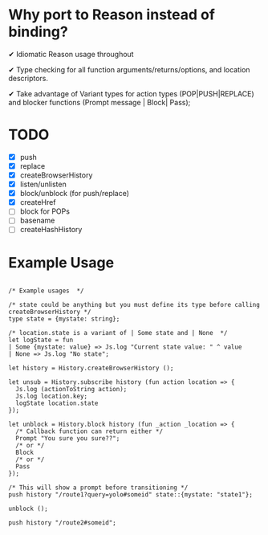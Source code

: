 # Why port to Reason instead of binding?

✔ Idiomatic Reason usage throughout

✔ Type checking for all function arguments/returns/options, and location descriptors.

✔ Take advantage of Variant types for action types (POP|PUSH|REPLACE) and
blocker functions (Prompt message | Block| Pass);

# TODO

- [x] push
- [x] replace
- [x] createBrowserHistory
- [x] listen/unlisten
- [x] block/unblock (for push/replace)
- [x] createHref
- [ ] block for POPs
- [ ] basename
- [ ] createHashHistory

# Example Usage

```reason

/* Example usages  */

/* state could be anything but you must define its type before calling createBrowserHistory */
type state = {mystate: string};

/* location.state is a variant of | Some state and | None  */
let logState = fun
| Some {mystate: value} => Js.log "Current state value: " ^ value
| None => Js.log "No state";

let history = History.createBrowserHistory ();

let unsub = History.subscribe history (fun action location => {
  Js.log (actionToString action);
  Js.log location.key;
  logState location.state
});

let unblock = History.block history (fun _action _location => {
  /* Callback function can return either */
  Prompt "You sure you sure??";
  /* or */
  Block
  /* or */
  Pass
});

/* This will show a prompt before transitioning */
push history "/route1?query=yolo#someid" state::{mystate: "state1"};

unblock ();

push history "/route2#someid";
```